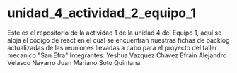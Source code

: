 # unidad_4_actividad_2_equipo_1
Este es el repositorio de la actividad 1 de la unidad 4 del Equipo 1, aquí se aloja el código de react en el cual se encuentran nuestras fichas de backlog actualizadas de las reuniones llevadas a cabo para el proyecto del taller mecanico "San Efra" Integrantes: Yeshua Vazquez Chavez Efrain Alejandro Velasco Navarro Juan Mariano Soto Quintana
